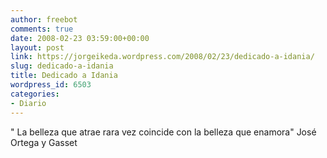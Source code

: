 ```yaml
---
author: freebot
comments: true
date: 2008-02-23 03:59:00+00:00
layout: post
link: https://jorgeikeda.wordpress.com/2008/02/23/dedicado-a-idania/
slug: dedicado-a-idania
title: Dedicado a Idania
wordpress_id: 6503
categories:
- Diario
---
```


" La belleza que atrae rara vez coincide con la belleza que enamora"
José Ortega y Gasset
